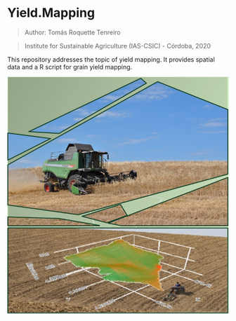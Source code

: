 # Yield.Mapping

> Author: Tomás Roquette Tenreiro

> Institute for Sustainable Agriculture (IAS-CSIC) - Córdoba, 2020

This repository addresses the topic of yield mapping. It provides spatial data and a R script for grain yield mapping. 

![Image description](Cover.YM.jpg)
